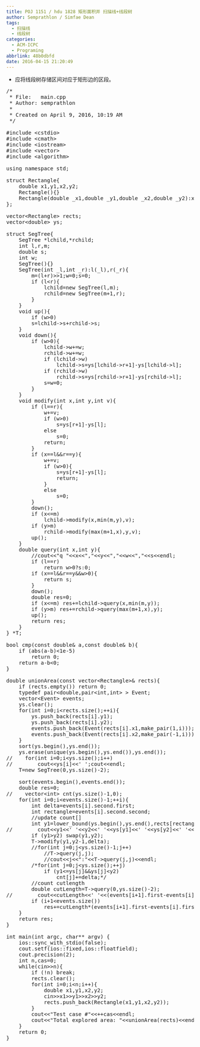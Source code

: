 ```yaml
---
title: POJ 1151 / hdu 1828 矩形面积并 扫描线+线段树
author: Semprathlon / Simfae Dean
tags:
  - 扫描线
  - 线段树
categories:
  - ACM-ICPC
  - Programing
abbrlink: 48b0dbfd
date: 2016-04-15 21:20:49
---
```

* 应将线段树存储区间对应于矩形边的区段。  

 
<pre class="lang:c++ decode:true " >/*
 * File:   main.cpp
 * Author: semprathlon
 *
 * Created on April 9, 2016, 10:19 AM
 */

#include &lt;cstdio&gt;
#include &lt;cmath&gt;
#include &lt;iostream&gt;
#include &lt;vector&gt;
#include &lt;algorithm&gt;

using namespace std;

struct Rectangle{
    double x1,y1,x2,y2;
    Rectangle(){}
    Rectangle(double _x1,double _y1,double _x2,double _y2):x1(_x1),x2(_x2),y1(_y1),y2(_y2){}
};

vector&lt;Rectangle&gt; rects;
vector&lt;double&gt; ys;

struct SegTree{
    SegTree *lchild,*rchild;
    int l,r,m;
    double s;
    int w;
    SegTree(){}
    SegTree(int _l,int _r):l(_l),r(_r){
        m=(l+r)&gt;&gt;1;w=0;s=0;
        if (l&lt;r){
            lchild=new SegTree(l,m);
            rchild=new SegTree(m+1,r);
        }
    }
    void up(){
        if (w&gt;0)
        s=lchild-&gt;s+rchild-&gt;s;
    }
    void down(){
        if (w&gt;0){
            lchild-&gt;w+=w;
            rchild-&gt;w+=w;
            if (lchild-&gt;w)
                lchild-&gt;s=ys[lchild-&gt;r+1]-ys[lchild-&gt;l];
            if (rchild-&gt;w)
                rchild-&gt;s=ys[rchild-&gt;r+1]-ys[rchild-&gt;l];
            s=w=0;
        }
    }
    void modify(int x,int y,int v){
        if (l==r){
            w+=v;
            if (w&gt;0)
                s=ys[r+1]-ys[l];
            else
                s=0;
            return;
        }
        if (x==l&amp;&amp;r==y){
            w+=v;
            if (w&gt;0){
                s=ys[r+1]-ys[l];
                return;
            }
            else
                s=0;
        }
        down();
        if (x&lt;=m)
            lchild-&gt;modify(x,min(m,y),v);
        if (y&gt;m)
            rchild-&gt;modify(max(m+1,x),y,v);
        up();
    }
    double query(int x,int y){
        //cout&lt;&lt;"q "&lt;&lt;x&lt;&lt;","&lt;&lt;y&lt;&lt;","&lt;&lt;w&lt;&lt;","&lt;&lt;s&lt;&lt;endl;
        if (l==r)
            return w&gt;0?s:0;
        if (x==l&amp;&amp;r==y&amp;&amp;w&gt;0){
            return s;
        }
        down();
        double res=0;
        if (x&lt;=m) res+=lchild-&gt;query(x,min(m,y));
        if (y&gt;m) res+=rchild-&gt;query(max(m+1,x),y);
        up();
        return res;
    }
} *T;

bool cmp(const double&amp; a,const double&amp; b){
    if (abs(a-b)&lt;1e-5)
        return 0;
    return a-b&lt;0;
}

double unionArea(const vector&lt;Rectangle&gt;&amp; rects){
    if (rects.empty()) return 0;
    typedef pair&lt;double,pair&lt;int,int&gt; &gt; Event;
    vector&lt;Event&gt; events;
    ys.clear();
    for(int i=0;i&lt;rects.size();++i){
        ys.push_back(rects[i].y1);
        ys.push_back(rects[i].y2);
        events.push_back(Event(rects[i].x1,make_pair(1,i)));
        events.push_back(Event(rects[i].x2,make_pair(-1,i)));
    }
    sort(ys.begin(),ys.end());
    ys.erase(unique(ys.begin(),ys.end()),ys.end());
//    for(int i=0;i&lt;ys.size();i++)
//        cout&lt;&lt;ys[i]&lt;&lt;' ';cout&lt;&lt;endl;
    T=new SegTree(0,ys.size()-2);

    sort(events.begin(),events.end());
    double res=0;
//    vector&lt;int&gt; cnt(ys.size()-1,0);
    for(int i=0;i&lt;events.size()-1;++i){
        int delta=events[i].second.first;
        int rectangle=events[i].second.second;
        //update count[]
        int y1=lower_bound(ys.begin(),ys.end(),rects[rectangle].y1)-ys.begin(),y2=lower_bound(ys.begin(),ys.end(),rects[rectangle].y2)-ys.begin();
//        cout&lt;&lt;y1&lt;&lt;' '&lt;&lt;y2&lt;&lt;' '&lt;&lt;ys[y1]&lt;&lt;' '&lt;&lt;ys[y2]&lt;&lt;' '&lt;&lt;delta&lt;&lt;endl;
        if (y1&gt;y2) swap(y1,y2);
        T-&gt;modify(y1,y2-1,delta);
        //for(int j=0;j&lt;ys.size()-1;j++)
            //T-&gt;query(j,j);
            //cout&lt;&lt;j&lt;&lt;":"&lt;&lt;T-&gt;query(j,j)&lt;&lt;endl;
        /*for(int j=0;j&lt;ys.size();++j)
            if (y1&lt;=ys[j]&amp;&amp;ys[j]&lt;y2)
                cnt[j]+=delta;*/
        //count cutlength
        double cutLength=T-&gt;query(0,ys.size()-2);
//        cout&lt;&lt;cutLength&lt;&lt;' '&lt;&lt;(events[i+1].first-events[i].first)&lt;&lt;endl;
        if (i+1&lt;events.size())
            res+=cutLength*(events[i+1].first-events[i].first);
    }
    return res;
}

int main(int argc, char** argv) {
    ios::sync_with_stdio(false);
    cout.setf(ios::fixed,ios::floatfield);
    cout.precision(2);
    int n,cas=0;
    while(cin&gt;&gt;n){
        if (!n) break;
        rects.clear();
        for(int i=0;i&lt;n;i++){
            double x1,y1,x2,y2;
            cin&gt;&gt;x1&gt;&gt;y1&gt;&gt;x2&gt;&gt;y2;
            rects.push_back(Rectangle(x1,y1,x2,y2));
        }
        cout&lt;&lt;"Test case #"&lt;&lt;++cas&lt;&lt;endl;
        cout&lt;&lt;"Total explored area: "&lt;&lt;unionArea(rects)&lt;&lt;endl&lt;&lt;endl;
    }
    return 0;
}</pre> 
